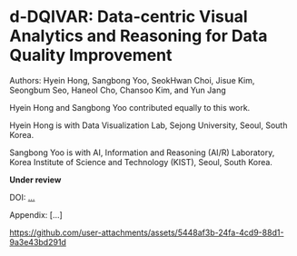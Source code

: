 # d-DQIVAR: Data-centric Visual Analytics and Reasoning for Data Quality Improvement 

Authors: Hyein Hong, Sangbong Yoo, SeokHwan Choi, Jisue Kim, Seongbum Seo, Haneol Cho, Chansoo Kim, and Yun Jang

Hyein Hong and Sangbong Yoo contributed equally to this work.

Hyein Hong is with Data Visualization Lab, Sejong University, Seoul, South Korea.

Sangbong Yoo is with AI, Information and Reasoning (AI/R) Laboratory, Korea Institute of Science and Technology (KIST), Seoul, South Korea.

**Under review**

DOI: [...](...)

Appendix:
[...]

https://github.com/user-attachments/assets/5448af3b-24fa-4cd9-88d1-9a3e43bd291d
